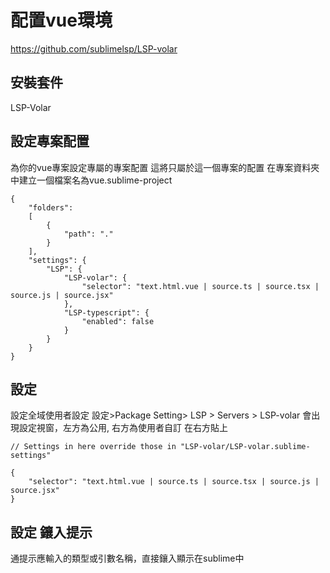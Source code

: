 # 配置vue環境
https://github.com/sublimelsp/LSP-volar

## 安裝套件
LSP-Volar

## 設定專案配置
為你的vue專案設定專屬的專案配置
這將只屬於這一個專案的配置
在專案資料夾中建立一個檔案名為vue.sublime-project
```
{
    "folders":
    [
        {
            "path": "."
        }
    ],
    "settings": {
        "LSP": {
            "LSP-volar": {
                "selector": "text.html.vue | source.ts | source.tsx | source.js | source.jsx"
            },
            "LSP-typescript": {
                "enabled": false
            }
        }
    }
}
```


## 設定
設定全域使用者設定
設定>Package Setting> LSP > Servers > LSP-volar
會出現設定視窗，左方為公用, 右方為使用者自訂
在右方貼上
```
// Settings in here override those in "LSP-volar/LSP-volar.sublime-settings"

{
    "selector": "text.html.vue | source.ts | source.tsx | source.js | source.jsx"
}
```

## 設定 鑲入提示
通提示應輸入的類型或引數名稱，直接鑲入顯示在sublime中


